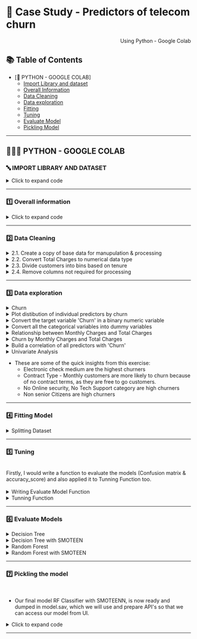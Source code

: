 # 🛒 Case Study - Predictors of telecom churn

<p align="right"> Using Python - Google Colab </p>


## :books: Table of Contents <!-- omit in toc -->

- [🔢 PYTHON - GOOGLE COLAB]
  - [Import Library and dataset](#-import-library-and-dataset)
  - [Overall Information ](#1%EF%B8%8F⃣-overall-information)
  - [Data Cleaning](#2%EF%B8%8F⃣-data-cleaning)
  - [Data exploration](#3%EF%B8%8F⃣--data-exploration)
  - [Fitting](#4%EF%B8%8F⃣-fitting-model)
  - [Tuning](#5%EF%B8%8F⃣-tuning)
  - [Evaluate Model](6%EF%B8%8F⃣-evaluate-models)
  - [Pickling Model](#7%EF%B8%8F⃣-pickling-the-model)


---

## 👩🏼‍💻 PYTHON - GOOGLE COLAB

### 🔤 IMPORT LIBRARY AND DATASET 

<details><summary> Click to expand code </summary>
  
```python
import numpy as np
import pandas as pd
import seaborn as sns
import matplotlib.ticker as mtick
import matplotlib.pyplot as plt
%matplotlib inline

```

```python
#import dataset
df = pd.read_csv('WA_Fn-UseC_-Telco-Customer-Churn.csv')
```
  
</details>

---
### 1️⃣ Overall information
<details><summary> Click to expand code </summary>

```python
df.head() 
```
![image](https://github.com/anhtuan0811/Telecom-Churn-Analysis/assets/143471832/6fd98ca4-0510-41e5-911c-d2393ac1df07)
![image](https://github.com/anhtuan0811/Telecom-Churn-Analysis/assets/143471832/e4e71f00-47b5-45dc-93ab-2e053b50ab4c)
 
```python
df.info()
```  
![image](https://github.com/anhtuan0811/Telecom-Churn-Analysis/assets/143471832/ae4c6f5f-3f1a-49cd-8a14-41b7de22a4ac)
<br> Here, we don't have any missing data.

```
  
```python
df.describe()
```
![image](https://github.com/anhtuan0811/Telecom-Churn-Analysis/assets/143471832/3fed8325-458a-4b33-b732-2ea476d434d1)

- SeniorCitizen is actually a categorical variable, hence the 25%-50%-75% distribution is not proper.
- 75% of customers have tenure less than 55 months.
- The average Monthly charges are USD 64.76, whereas 25% of customers pay more than USD 89.85 per month.


</details>

---

### 2️⃣ Data Cleaning
<details><summary>  2.1. Create a copy of base data for manupulation & processing </summary>

```python
df1 = df.copy()

```

</details>

<details><summary>  2.2. Convert Total Charges to numerical data type </summary>

```python
df1.TotalCharges = pd.to_numeric(df1.TotalCharges, errors='coerce')
df1.isnull().sum()

```
![image](https://github.com/anhtuan0811/Telecom-Churn-Analysis/assets/143471832/91eaa372-1ae7-4c76-a00e-3b5d26c45d1d)
<br>  As we can see there are 11 missing values in TotalCharges column. Since the % of these records compared to total dataset is very low ie 0.15%, it is safe to ignore them from further processing.

```python
df1.dropna(how = 'any', inplace = True)
```
</details>
<details><summary>  2.3. Divide customers into bins based on tenure </summary>

```python
labels = ["{0} - {1}".format(i, i + 11) for i in range(1, 72, 12)]

df1['tenure_group'] = pd.cut(df1.tenure, range(1, 80, 12), right=False, labels=labels)
df1['tenure_group'].value_counts()
```

![image](https://github.com/anhtuan0811/Telecom-Churn-Analysis/assets/143471832/58a0e666-d31c-4913-82e6-e4985dda9ebd)



</details>
<details><summary>  2.4. Remove columns not required for processing  </summary>

```python
df1.drop(columns= ['customerID','tenure'], axis=1, inplace=True)
df1.head()

```
</details>

---

### 3️⃣  Data exploration


<details><summary> Churn  </summary>

 ```python
# Churn
df['Churn'].value_counts().plot(kind='barh', figsize=(8, 6))
plt.xlabel("Count", labelpad=14)
plt.ylabel("Target Variable", labelpad=14)
plt.title("Count of TARGET Variable per category", y=1.02)

```
![image](https://github.com/anhtuan0811/Telecom-Churn-Analysis/assets/143471832/e173a944-49b8-47eb-b17e-af775ff9d1e1)
```python

100*df['Churn'].value_counts()/len(df['Churn'])
```
![image](https://github.com/anhtuan0811/Telecom-Churn-Analysis/assets/143471832/629fb40c-b710-44ea-b2b5-2762abeb3311)

<br>
--> In terms of the number of 'yes' and 'no' responses, Data is highly imbalanced, ratio = 73:27
</details>

<details><summary> Plot distibution of individual predictors by churn </summary> 
  
```python
for i, predictor in enumerate(df1.drop(columns=['Churn', 'TotalCharges', 'MonthlyCharges'])):
    plt.figure(i, figsize=(10, 6))
    sns.countplot(data=df1, x=predictor, hue='Churn')
  
```
![image](https://github.com/anhtuan0811/Telecom-Churn-Analysis/assets/143471832/518604d6-3b40-4358-ac64-bd6bc90bd641)
![image](https://github.com/anhtuan0811/Telecom-Churn-Analysis/assets/143471832/9599cc59-1524-46c1-8794-3b957fde7774)
![image](https://github.com/anhtuan0811/Telecom-Churn-Analysis/assets/143471832/3753f60a-445c-4659-9ee3-2f4d220efcee)
![image](https://github.com/anhtuan0811/Telecom-Churn-Analysis/assets/143471832/c35463c7-e707-4642-8dff-eab7a8e9ac30)
![image](https://github.com/anhtuan0811/Telecom-Churn-Analysis/assets/143471832/a9a39d24-f9b0-4672-8c35-6e149a45a174)
![image](https://github.com/anhtuan0811/Telecom-Churn-Analysis/assets/143471832/b90a1827-0661-4a69-bcea-3726c9be53aa)
![image](https://github.com/anhtuan0811/Telecom-Churn-Analysis/assets/143471832/d95cc63f-3cbd-4c03-b66b-c9ddb154d553)
![image](https://github.com/anhtuan0811/Telecom-Churn-Analysis/assets/143471832/f6465c8c-ff10-48e1-af8f-e18122243556)
![image](https://github.com/anhtuan0811/Telecom-Churn-Analysis/assets/143471832/8b1a502d-cca9-474d-91c2-f8cbf78d97f3)
![image](https://github.com/anhtuan0811/Telecom-Churn-Analysis/assets/143471832/a91df331-285c-47b5-8b7b-a8d5f7a57768)
![image](https://github.com/anhtuan0811/Telecom-Churn-Analysis/assets/143471832/f9fac884-9880-4222-b72f-8c92fb9d8b38)
![image](https://github.com/anhtuan0811/Telecom-Churn-Analysis/assets/143471832/56666805-5fbc-401e-95ac-9e0f4e789f26)
![image](https://github.com/anhtuan0811/Telecom-Churn-Analysis/assets/143471832/16f4689f-69df-4bd9-8f6e-1a8175dd1bde)
![image](https://github.com/anhtuan0811/Telecom-Churn-Analysis/assets/143471832/ded64753-a7ab-495f-bb6e-38e672db7a9c)
![image](https://github.com/anhtuan0811/Telecom-Churn-Analysis/assets/143471832/8db41eab-bc6d-4e83-9648-c69bb249f92f)
![image](https://github.com/anhtuan0811/Telecom-Churn-Analysis/assets/143471832/b4854e77-9e25-4e7e-b409-a99af8a346f9)
![image](https://github.com/anhtuan0811/Telecom-Churn-Analysis/assets/143471832/71c37f51-a96b-44af-b7f1-4a64db363bb8)


</details>
 
<details><summary> Convert the target variable 'Churn' in a binary numeric variable  </summary> 

```python
df1['Churn'] = np.where(df1.Churn == 'Yes',1,0)
```

</details>

<details><summary> Convert all the categorical variables into dummy variables  </summary> 
  
```python
df1_dummies = pd.get_dummies(df1)
df1_dummies.head()
```
![image](https://github.com/anhtuan0811/Telecom-Churn-Analysis/assets/143471832/5defe553-2954-4c19-a455-24c49e1803c4)
![image](https://github.com/anhtuan0811/Telecom-Churn-Analysis/assets/143471832/68b490b5-8830-40b7-be3b-bc25d31517f2)

</details>

<details><summary> Relationship between Monthly Charges and Total Charges </summary> 
  
```python
sns.lmplot(data=df1_dummies, x='MonthlyCharges', y='TotalCharges', fit_reg=False)
```
![image](https://github.com/anhtuan0811/Telecom-Churn-Analysis/assets/143471832/5c2d64ed-fafc-477a-a969-b7bad9b331e4)

<br>

--> Total Charges increase as Monthly Charges increase - as expected.
</details>

<details><summary> Churn by Monthly Charges and Total Charges  </summary> 


```python

Tot = sns.kdeplot(df1_dummies.TotalCharges[(df1_dummies["Churn"] == 0) ],
                color="Red", shade = True)
Tot = sns.kdeplot(df1_dummies.TotalCharges[(df1_dummies["Churn"] == 1) ],
                ax =Tot, color="Blue", shade= True)
Tot.legend(["No Churn","Churn"],loc='upper right')
Tot.set_ylabel('Density')
Tot.set_xlabel('Total Charges')
Tot.set_title('Total charges by churn')

```
![image](https://github.com/anhtuan0811/Telecom-Churn-Analysis/assets/143471832/ec471585-6f9c-460c-8f1a-16fdd43b3ecb)

```python

Mth = sns.kdeplot(df1_dummies.MonthlyCharges[(df1_dummies["Churn"] == 0) ],
                color="Red", shade = True)
Mth = sns.kdeplot(df1_dummies.MonthlyCharges[(df1_dummies["Churn"] == 1) ],
                ax =Mth, color="Blue", shade= True)
Mth.legend(["No Churn","Churn"],loc='upper right')
Mth.set_ylabel('Density')
Mth.set_xlabel('Monthly Charges')
Mth.set_title('Monthly charges by churn')
```
![image](https://github.com/anhtuan0811/Telecom-Churn-Analysis/assets/143471832/e8fd34d9-c170-4044-99d5-c97b09dc1d43)

<br>

--> Churn is high when Monthly Charges are high. Higher Churn at lower Total Charges. Nonetheless, when we merge the findings of three variables, specifically Tenure, Monthly Charges, and Total Charges, the situation becomes more evident. A situation with higher Monthly Charges and shorter tenure leads to lower Total Charges. As a result, all three elements, namely elevated Monthly Charges, reduced tenure, and decreased Total Charges, are associated with a heightened churn rate.
</details>
<details><summary> Build a correlation of all predictors with 'Churn'  </summary> 

```python
plt.figure(figsize=(20,8))
df1_dummies.corr()['Churn'].sort_values(ascending = False).plot(kind='bar')

```
![image](https://github.com/anhtuan0811/Telecom-Churn-Analysis/assets/143471832/ca7f3d6f-1f13-4cd0-ad2c-ec4e50b1ea55)

- HIGH Churn seen in case of Month to month contracts, No online security, No Tech support, First year of subscription and Fibre Optics Internet
- LOW Churn is seens in case of Long term contracts, Subscriptions without internet service and The customers engaged for 5+ years
- Factors like Gender, Availability of PhoneService and Number of multiple lines have alomost NO impact on Churn

</details>
<details><summary> Univariate Analysis </summary> 

```python
new_df1_target0=df1.loc[df1["Churn"]==0]
new_df1_target1=df1.loc[df1["Churn"]==1]

def uniplot(df,col,title,hue =None):

    sns.set_style('whitegrid')
    sns.set_context('talk')
    plt.rcParams["axes.labelsize"] = 20
    plt.rcParams['axes.titlesize'] = 22
    plt.rcParams['axes.titlepad'] = 30


    temp = pd.Series(data = hue)
    fig, ax = plt.subplots()
    width = len(df[col].unique()) + 7 + 4*len(temp.unique())
    fig.set_size_inches(width , 8)
    plt.xticks(rotation=45)
    plt.yscale('log')
    plt.title(title)
    ax = sns.countplot(data = df, x= col, order=df[col].value_counts().index,hue = hue,palette='bright')

    plt.show()
```
![image](https://github.com/anhtuan0811/Telecom-Churn-Analysis/assets/143471832/98d119b7-216b-4a4c-928f-71ea05843fc5)
![image](https://github.com/anhtuan0811/Telecom-Churn-Analysis/assets/143471832/e78d0e22-ff73-4a70-aa4a-d2e13e57f586)
![image](https://github.com/anhtuan0811/Telecom-Churn-Analysis/assets/143471832/751dc807-9b98-44ff-9146-8ac7e2d8a952)
![image](https://github.com/anhtuan0811/Telecom-Churn-Analysis/assets/143471832/bb40b821-d79c-434c-92c2-12e5d3ec8991)
![image](https://github.com/anhtuan0811/Telecom-Churn-Analysis/assets/143471832/2a6d78f9-13c4-46b5-b2ab-67aa844e5e94)
![image](https://github.com/anhtuan0811/Telecom-Churn-Analysis/assets/143471832/36ec0272-489f-49f0-954e-3b5069de4fdf)

</details>

- These are some of the quick insights from this exercise:
  - Electronic check medium are the highest churners
  - Contract Type - Monthly customers are more likely to churn because of no contract terms, as they are free to go customers.
  - No Online security, No Tech Support category are high churners
  - Non senior Citizens are high churners

</details>

---

### 4️⃣ Fitting Model

<details><summary> Splitting Dataset  </summary> 
<br>
 
```python
X=df.drop('Churn',axis=1)
y=df['Churn']


# split dataset to test and training set (80% train, 20% test)
X_train,X_test,y_train,y_test=train_test_split(X,y,test_size=0.2, random_state = 1)
  
```
</details>
  
---  
###  5️⃣ Tuning

<br>
Firstly, I would write a function to evaluate the models (Confusion matrix & accuracy_score) and also applied it to Tunning Function too. 
</br>

<br>
<details><summary> Writing Evaluate Model Function  </summary>
  
 ```python

# Validation libraries
from sklearn import metrics
from sklearn.metrics import accuracy_score, mean_squared_error, precision_recall_curve,classification_report
from sklearn.model_selection import cross_val_score

def EvaluateModel(model, y_test, y_pred, plot=False):
    
    #Confusion matrix
    # save confusion matrix and slice into four pieces
    confusion = metrics.confusion_matrix(y_true =y_test, y_pred = y_pred)
  

    # visualize Confusion Matrix
    sns.heatmap(confusion,annot=True,fmt="d") 
    plt.title('Confusion Matrix')
    plt.xlabel('Predicted')
    plt.ylabel('Actual')
    plt.show()

    # Training time end
    end_time = time.time()
    training_time = end_time - start_time

    #Metrics computed from a confusion matrix
    #Classification Accuracy: Overall, how often is the classifier correct?
    accuracy = metrics.accuracy_score(y_test, y_pred)
    print('Classification Accuracy:', accuracy)
    
    #Classification Error: Overall, how often is the classifier incorrect?
    print('Classification Error:', 1 - metrics.accuracy_score(y_test, y_pred))
    
    #Classification Report
    print('Classification Accuracy:' ,classification_report(y_test,y_pred))
    
  
    # Store the model's class name and its accuracy and training time in methodDict
    model_name = model.__class__.__name__
    methodDict[model_name] = {'accuracy': accuracy * 100, 'training_time': training_time}
 
 ```

</details>

<details><summary> Tunning Function </summary>
<br>

  - Because dataset is small, I still would like to use Random Search instead of Bayes, or gridsearch because I want to minimize the tuning time and better result,. In this case : I use RandomizedSearchCV

```python
from sklearn.model_selection import KFold

kf = KFold(n_splits = 5, shuffle = True, random_state = 2)

def RandomSearch(model, param_dist):
  reg_bay = RandomizedSearchCV(estimator=model,
                    param_distributions=param_dist,
                    n_iter=20, 
                    cv=kf,
                    n_jobs=8,
                    scoring='accuracy',
                    random_state =3)
  reg_bay.fit(X_train,y_train)
  y_pred = reg_bay.predict(X_test)
  print('RandomSearch. Best Score: ', reg_bay.best_score_)
  print('RandomSearch. Best Params: ', reg_bay.best_params_)
  accuracy_score = EvaluateModel(model, y_test, y_pred, plot =True)

  ```
                                                                                      
</details>  


---  
### 6️⃣ Evaluate Models
  


<details><summary> Decision Tree </summary>

```python
model_2 = DecisionTreeClassifier()
param_dist = {
    'max_depth': [4, 6, 8, 10, 12],  
    'min_samples_leaf': [2, 4, 6, 8, 10], 
    'criterion': ['gini', 'entropy']  
}
print('Decision-Tree')
RandomSearch(model_2, param_dist)
    

      
```
![image](https://github.com/anhtuan0811/Telecom-Churn-Analysis/assets/143471832/f67f1fc5-3453-454a-a2ff-cbea398056d8)
<br>

  - As you can see that the accuracy is quite low, and as it's an imbalanced dataset, we shouldn't consider Accuracy as our metrics to measure the model, as Accuracy is cursed in imbalanced datasets.
Hence, we need to check recall, precision & f1 score for the minority class, and it's quite evident that the precision, recall & f1 score is too low for Class 1, i.e. churned customers.
Hence, moving ahead to call SMOTEENN (UpSampling + ENN)

</details>  

<details><summary> Decision Tree with SMOTEEN  </summary>

![image](https://github.com/anhtuan0811/Telecom-Churn-Analysis/assets/143471832/35b4b96c-800b-4a4d-a150-5e57fedc9d2e)
<br>

  - Now we can see quite better results, i.e. Accuracy: 93 %, and a very good recall, precision & f1 score for minority class

</details>  

<details><summary> Random Forest </summary>

```python
from sklearn.ensemble import RandomForestClassifier
model_rf = RandomForestClassifier()
param_dist = {'max_depth': list(range(1, 9)),
              "min_samples_leaf": list(range(1, 9)),
              "criterion": ["gini", "entropy"]}


print('Random Forest')

RandomSearch(model_rf, param_dist)

  
```
![image](https://github.com/anhtuan0811/Telecom-Churn-Analysis/assets/143471832/611be907-b85a-432d-9195-b0c6e9243b2b)

</details>  

<details><summary>Random Forest with SMOTEEN </summary>

![image](https://github.com/anhtuan0811/Telecom-Churn-Analysis/assets/143471832/54067250-97b9-4513-9512-a42cb7a00afb)
<br>

  - With RF Classifier, also we are able to get quite good results, infact better than Decision Tree. So we can use the Random Forest with SMOTEEN  best parameters
    
</details>  


---

### 7️⃣ Pickling the model

<br>

  - Our final model RF Classifier with SMOTEENN, is now ready and dumped in model.sav, which we will use and prepare API's so that we can access our model from UI.
<details><summary> Click to expand code </summary>

![image](https://github.com/anhtuan0811/Telecom-Churn-Analysis/assets/143471832/880246cd-37be-4d12-94a0-3298b88e4d30)
  

</details>  

---

